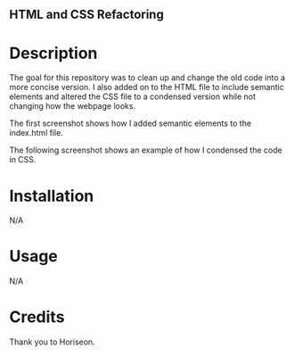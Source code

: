 ## HTML and CSS Refactoring

# Description
The goal for this repository was to clean up and change the old code into a more concise version. I also added on to the HTML file to include semantic elements and altered the CSS file to a condensed version while not changing how the webpage looks. 

The first screenshot shows how I added semantic elements to the index.html file. 

The following screenshot shows an example of how I condensed the code in CSS. 

# Installation
N/A

# Usage
N/A

# Credits
Thank you to Horiseon.
